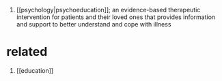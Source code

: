 1. [[psychology|psychoeducation]]; an evidence-based therapeutic intervention for patients and their loved ones that provides information and support to better understand and cope with illness

# related
1. [[education]]